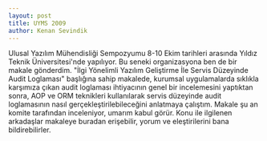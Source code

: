 ```yaml
---
layout: post
title: UYMS 2009
author: Kenan Sevindik
---
```

Ulusal Yazılım Mühendisliği Sempozyumu 8-10 Ekim tarihleri arasında Yıldız Teknik Üniversitesi'nde yapılıyor. Bu seneki 
organizasyona ben de bir makale gönderdim. "İlgi Yönelimli Yazılım Geliştirme İle Servis Düzeyinde Audit Loglaması" 
başlığına sahip makalede, kurumsal uygulamalarda sıklıkla karşımıza çıkan audit loglaması ihtiyacının genel bir 
incelemesini yaptıktan sonra, AOP ve ORM teknikleri kullanılarak servis düzeyinde audit loglamasının nasıl 
gerçekleştirilebileceğini anlatmaya çalıştım. Makale şu an komite tarafından inceleniyor, umarım kabul görür. Konu ile 
ilgilenen arkadaşlar makaleye buradan erişebilir, yorum ve eleştirilerini bana bildirebilirler.
